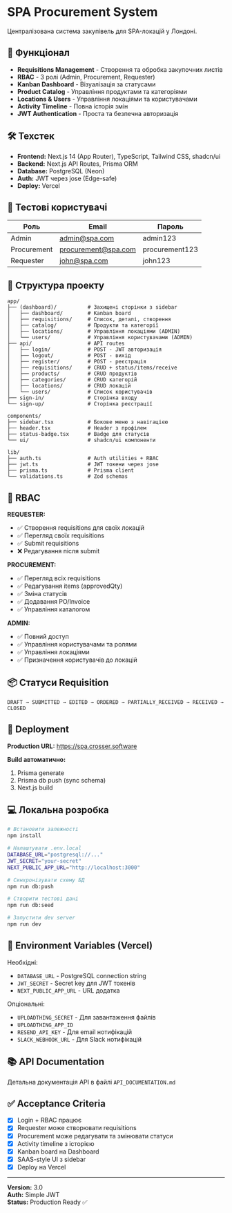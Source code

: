 # SPA Procurement System

Централізована система закупівель для SPA-локацій у Лондоні.

## 🚀 Функціонал

- **Requisitions Management** - Створення та обробка закупочних листів
- **RBAC** - 3 ролі (Admin, Procurement, Requester)
- **Kanban Dashboard** - Візуалізація за статусами
- **Product Catalog** - Управління продуктами та категоріями
- **Locations & Users** - Управління локаціями та користувачами
- **Activity Timeline** - Повна історія змін
- **JWT Authentication** - Проста та безпечна авторизація

## 🛠️ Техстек

- **Frontend:** Next.js 14 (App Router), TypeScript, Tailwind CSS, shadcn/ui
- **Backend:** Next.js API Routes, Prisma ORM
- **Database:** PostgreSQL (Neon)
- **Auth:** JWT через jose (Edge-safe)
- **Deploy:** Vercel

## 👥 Тестові користувачі

| Роль | Email | Пароль |
|------|-------|---------|
| Admin | admin@spa.com | admin123 |
| Procurement | procurement@spa.com | procurement123 |
| Requester | john@spa.com | john123 |

## 📁 Структура проекту

```
app/
├── (dashboard)/          # Захищені сторінки з sidebar
│   ├── dashboard/        # Kanban board
│   ├── requisitions/     # Список, деталі, створення
│   ├── catalog/          # Продукти та категорії
│   ├── locations/        # Управління локаціями (ADMIN)
│   └── users/            # Управління користувачами (ADMIN)
├── api/                  # API routes
│   ├── login/            # POST - JWT авторизація
│   ├── logout/           # POST - вихід
│   ├── register/         # POST - реєстрація
│   ├── requisitions/     # CRUD + status/items/receive
│   ├── products/         # CRUD продуктів
│   ├── categories/       # CRUD категорій
│   ├── locations/        # CRUD локацій
│   └── users/            # Список користувачів
├── sign-in/              # Сторінка входу
└── sign-up/              # Сторінка реєстрації

components/
├── sidebar.tsx           # Бокове меню з навігацією
├── header.tsx            # Header з профілем
├── status-badge.tsx      # Badge для статусів
└── ui/                   # shadcn/ui компоненти

lib/
├── auth.ts               # Auth utilities + RBAC
├── jwt.ts                # JWT токени через jose
├── prisma.ts             # Prisma client
└── validations.ts        # Zod schemas
```

## 🔐 RBAC

**REQUESTER:**
- ✅ Створення requisitions для своїх локацій
- ✅ Перегляд своїх requisitions
- ✅ Submit requisitions
- ❌ Редагування після submit

**PROCUREMENT:**
- ✅ Перегляд всіх requisitions
- ✅ Редагування items (approvedQty)
- ✅ Зміна статусів
- ✅ Додавання PO/Invoice
- ✅ Управління каталогом

**ADMIN:**
- ✅ Повний доступ
- ✅ Управління користувачами та ролями
- ✅ Управління локаціями
- ✅ Призначення користувачів до локацій

## 📦 Статуси Requisition

```
DRAFT → SUBMITTED → EDITED → ORDERED → PARTIALLY_RECEIVED → RECEIVED → CLOSED
```

## 🚀 Deployment

**Production URL:** https://spa.crosser.software

**Build автоматично:**
1. Prisma generate
2. Prisma db push (sync schema)
3. Next.js build

## 💻 Локальна розробка

```bash
# Встановити залежності
npm install

# Налаштувати .env.local
DATABASE_URL="postgresql://..."
JWT_SECRET="your-secret"
NEXT_PUBLIC_APP_URL="http://localhost:3000"

# Синхронізувати схему БД
npm run db:push

# Створити тестові дані
npm run db:seed

# Запустити dev server
npm run dev
```

## 📝 Environment Variables (Vercel)

Необхідні:
- `DATABASE_URL` - PostgreSQL connection string
- `JWT_SECRET` - Secret key для JWT токенів
- `NEXT_PUBLIC_APP_URL` - URL додатка

Опціональні:
- `UPLOADTHING_SECRET` - Для завантаження файлів
- `UPLOADTHING_APP_ID`
- `RESEND_API_KEY` - Для email нотифікацій
- `SLACK_WEBHOOK_URL` - Для Slack нотифікацій

## 📚 API Documentation

Детальна документація API в файлі `API_DOCUMENTATION.md`

## ✅ Acceptance Criteria

- [x] Login + RBAC працює
- [x] Requester може створювати requisitions
- [x] Procurement може редагувати та змінювати статуси
- [x] Activity timeline з історією
- [x] Kanban board на Dashboard
- [x] SAAS-style UI з sidebar
- [x] Deploy на Vercel

---

**Version:** 3.0  
**Auth:** Simple JWT  
**Status:** Production Ready ✅